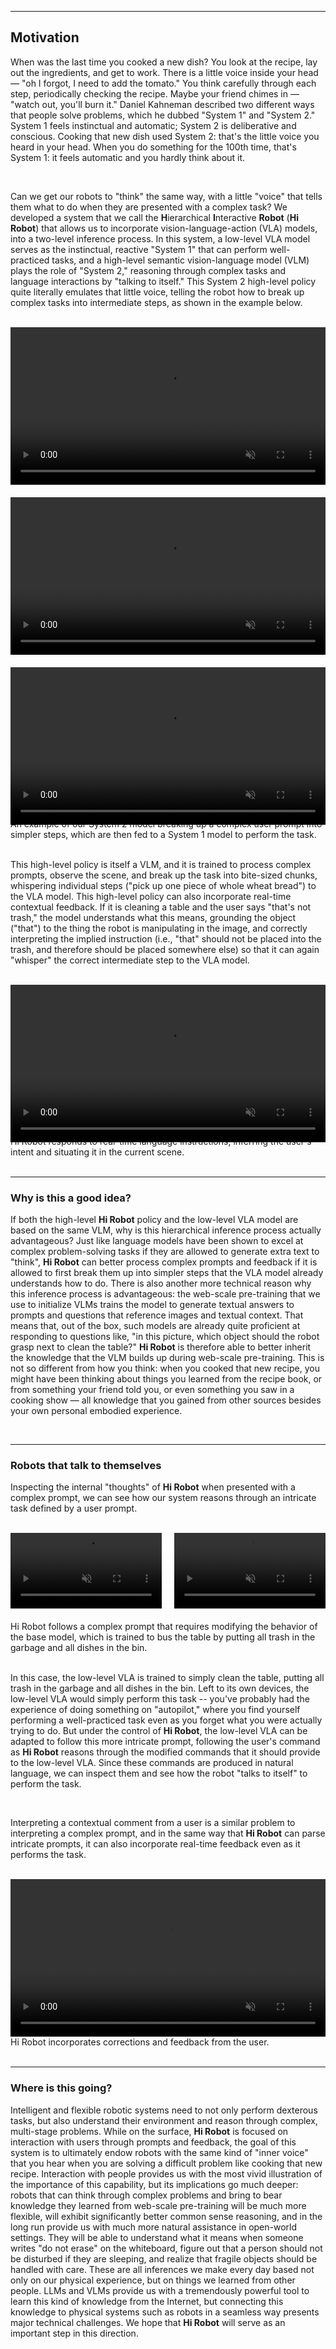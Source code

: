 
----

## Motivation

When was the last time you cooked a new dish? You look at the recipe, lay out the ingredients, and get to work. There is a little voice inside your head &mdash; "oh I forgot, I need to add the tomato." You think carefully through each step, periodically checking the recipe. Maybe your friend chimes in &mdash; "watch out, you'll burn it." Daniel Kahneman described two different ways that people solve problems, which he dubbed "System 1" and "System 2." System 1 feels instinctual and automatic; System 2 is deliberative and conscious. Cooking that new dish used System 2: that's the little voice you heard in your head. When you do something for the 100th time, that's System 1: it feels automatic and you hardly think about it.

<br>

Can we get our robots to "think" the same way, with a little "voice" that tells them what to do when they are presented with a complex task? We developed a system that we call the **H**ierarchical **I**nteractive **Robot** (**Hi Robot**) that allows us to incorporate vision-language-action (VLA) models, into a two-level inference process. In this system, a low-level VLA model serves as the instinctual, reactive "System 1" that can perform well-practiced tasks, and a high-level semantic vision-language model (VLM) plays the role of "System 2," reasoning through complex tasks and language interactions by "talking to itself." This System 2 high-level policy quite literally emulates that little voice, telling the robot how to break up complex tasks into intermediate steps, as shown in the example below.

<br>

<figure style="margin: 0; padding: 0;">
    <video width="100%" controls autoplay loop muted style="margin-bottom: 20px;">
        <source src="./video/video1_1.mp4" type="video/mp4">
    </video>
    <video width="100%" controls autoplay loop muted style="margin-bottom: 20px;">
        <source src="./video/video1_2.mp4" type="video/mp4">
    </video>
    <video width="100%" controls autoplay loop muted>
        <source src="./video/video1_3.mp4" type="video/mp4">
    </video>
    <figcaption class="imgcaption" style="margin-top: -10px;">An example of our System 2 model breaking up a complex user prompt into simpler steps, which are then fed to a System 1 model to perform the task.</figcaption>
</figure>

<br>

This high-level policy is itself a VLM, and it is trained to process complex prompts, observe the scene, and break up the task into bite-sized chunks, whispering individual steps ("pick up one piece of whole wheat bread") to the VLA model. This high-level policy can also incorporate real-time contextual feedback. If it is cleaning a table and the user says "that's not trash," the model understands what this means, grounding the object ("that") to the thing the robot is manipulating in the image, and correctly interpreting the implied instruction (i.e., "that" should not be placed into the trash, and therefore should be placed somewhere else) so that it can again "whisper" the correct intermediate step to the VLA model.

<br>

<figure style="margin: 0; padding: 0;">
    <video width="100%" controls autoplay loop muted>
        <source src="./video/video2.mp4" type="video/mp4">
    </video>
    <figcaption class="imgcaption" style="margin-top: -10px;">Hi Robot responds to real-time language instructions, inferring the user's intent and situating it in the current scene.</figcaption>
</figure>

<br>

----
### Why is this a good idea?

If both the high-level **Hi Robot** policy and the low-level VLA model are based on the same VLM, why is this hierarchical inference process actually advantageous? Just like language models have been shown to excel at complex problem-solving tasks if they are allowed to generate extra text to "think", **Hi Robot** can better process complex prompts and feedback if it is allowed to first break them up into simpler steps that the VLA model already understands how to do. There is also another more technical reason why this inference process is advantageous: the web-scale pre-training that we use to initialize VLMs trains the model to generate textual answers to prompts and questions that reference images and textual context. That means that, out of the box, such models are already quite proficient at responding to questions like, "in this picture, which object should the robot grasp next to clean the table?" **Hi Robot** is therefore able to better inherit the knowledge that the VLM builds up during web-scale pre-training. This is not so different from how you think: when you cooked that new recipe, you might have been thinking about things you learned from the recipe book, or from something your friend told you, or even something you saw in a cooking show &mdash; all knowledge that you gained from other sources besides your own personal embodied experience.

<br>

----
### Robots that talk to themselves

Inspecting the internal "thoughts" of **Hi Robot** when presented with a complex prompt, we can see how our system reasons through an intricate task defined by a user prompt.

<br>

<figure style="margin: 0; padding: 0;">
    <div style="display: flex; gap: 20px; margin-bottom: 20px;">
        <div style="flex: 1;">
            <figcaption class="imgcaption" style="margin-top: 0px;"></figcaption>
            <video width="100%" controls autoplay loop muted>
                <source src="./video/video3_left.mp4" type="video/mp4">
            </video>
        </div>
        <div style="flex: 1;">
            <figcaption class="imgcaption" style="margin-top: 0px;"></figcaption>
            <video width="100%" controls autoplay loop muted>
                <source src="./video/video3_right.mp4" type="video/mp4">
            </video>
        </div>
    </div>
    <figcaption class="imgcaption" style="margin-top: 0;">Hi Robot follows a complex prompt that requires modifying the behavior of the base model, which is trained to bus the table by putting all trash in the garbage and all dishes in the bin.</figcaption>
</figure>

<br>


In this case, the low-level VLA is trained to simply clean the table, putting all trash in the garbage and all dishes in the bin. Left to its own devices, the low-level VLA would simply perform this task -- you've probably had the experience of doing something on "autopilot," where you find yourself performing a well-practiced task even as you forget what you were actually trying to do. But under the control of **Hi Robot**, the low-level VLA can be adapted to follow this more intricate prompt, following the user's command as **Hi Robot** reasons through the modified commands that it should provide to the low-level VLA. Since these commands are produced in natural language, we can inspect them and see how the robot "talks to itself" to perform the task.

<br>

Interpreting a contextual comment from a user is a similar problem to interpreting a complex prompt, and in the same way that **Hi Robot** can parse intricate prompts, it can also incorporate real-time feedback even as it performs the task.

<br>

<figure style="margin: 0; padding: 0;">
  <video width="100%" controls autoplay loop muted>
    <source src="./video/video4.mp4" type="video/mp4">
  </video>
  <figcaption class="imgcaption" style="margin-top: 0;">Hi Robot incorporates corrections and feedback from the user.</figcaption>
</figure>

<br>


----
### Where is this going?

Intelligent and flexible robotic systems need to not only perform dexterous tasks, but also understand their environment and reason through complex, multi-stage problems. While on the surface, **Hi Robot** is focused on interaction with users through prompts and feedback, the goal of this system is to ultimately endow robots with the same kind of "inner voice" that you hear when you are solving a difficult problem like cooking that new recipe. Interaction with people provides us with the most vivid illustration of the importance of this capability, but its implications go much deeper: robots that can think through complex problems and bring to bear knowledge they learned from web-scale pre-training will be much more flexible, will exhibit significantly better common sense reasoning, and in the long run provide us with much more natural assistance in open-world settings. They will be able to understand what it means when someone writes "do not erase" on the whiteboard, figure out that a person should not be disturbed if they are sleeping, and realize that fragile objects should be handled with care. These are all inferences we make every day based not only on our physical experience, but on things we learned from other people. LLMs and VLMs provide us with a tremendously powerful tool to learn this kind of knowledge from the Internet, but connecting this knowledge to physical systems such as robots in a seamless way presents major technical challenges. We hope that **Hi Robot** will serve as an important step in this direction.

<br>
<br>